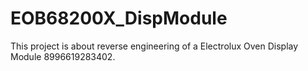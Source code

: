 # EOB68200X_DispModule
This project is about reverse engineering of a Electrolux Oven Display Module 8996619283402.

